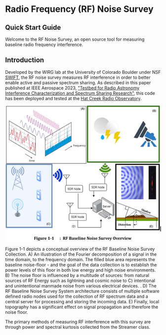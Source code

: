 # Radio Frequency (RF) Noise Survey

## Quick Start Guide
Welcome to the RF Noise Survey, an open source tool for measuring baseline radio frequency interference.

## Introduction
Developed by the WIRG lab at the University of Colorado Boulder under NSF [SWIFT](https://new.nsf.gov/funding/opportunities/spectrum-wireless-innovation-enabled-future/505858), the RF noise survey measures RF interference in order to better enable active and passive spectrum sharing. As described in this paper published at IEEE Aerospace 2023, ["Testbed for Radio Astronomy Interference Characterization and Spectrum Sharing Research"](https://www.aeroconf.org/cms/content_attachments/75/download), this code has been deployed and tested at the [Hat Creek Radio Observatory](https://www.seti.org/hcro). 

![An image overview of the RF Baseline Noise Survey Collection.](/rf_survey/images/RF_Noise_Survey.png)

Figure 1-1 depicts a conceptual overview of the RF Baseline Noise Survey Collection. A) An illustration of the Fourier decomposition of a signal in the time domain, to the frequency domain. The filled blue area represents the baseline noise-floor - and the goal of the data collection is to establish the power levels of this floor in both low energy and high noise environments. B) The noise floor is influenced by a multitude of sources: from natural sources of RF Energy such as lightning and cosmic noise to C) intentional and unintentional manmade noise from various electrical devices. . D) The RF Baseline Noise Survey System architecture consists of multiple software defined radio nodes used for the collection of RF spectrum data and a central server for processing and storing the incoming data. E) Finally, local topography has a significant effect on signal propagation and therefore the noise floor. 

The primary methods of measuring RF interference with this survey are through power and spectral kurtosis collected from the Streamer class.
